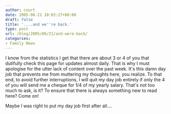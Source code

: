 ```yaml
---
author: court
date: 2005-06-21 10:03:27+00:00
draft: false
title: '....and we''re back.'
type: post
url: /blog/2005/06/21/and-were-back/
categories:
- Family News
---
```


I know from the statistics I get that there are about 3 or 4 of you that dutifully check this page for updates almost daily.  That is why I must apologise for the utter lack of content over the past week.  It's this damn day job that prevents me from muttering my thoughts here, you realize.  To that end, to avoid further interruptions, I will quit my day job entirely if only the 4 of you will send me a cheque for 1/4 of my yearly salary.  That's not too much to ask, is it?  To ensure that there is always something new to read here?  Come on!

Maybe I was right to put my day job first after all....
